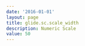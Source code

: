 ```yaml
---
date: '2016-01-01'
layout: page
title: glide.sc.scale_width
description: Numeric Scale
value: 50
---
```

